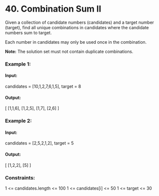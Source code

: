 # 40. Combination Sum II
Given a collection of candidate numbers (candidates) and a target number (target), find all unique combinations in candidates where the candidate numbers sum to target.

Each number in candidates may only be used once in the combination.

**Note:** The solution set must not contain duplicate combinations.

### Example 1:
#### Input: 
candidates = [10,1,2,7,6,1,5], target = 8
#### Output: 
[
[1,1,6],
[1,2,5],
[1,7],
[2,6]
]

### Example 2:
#### Input:
candidates = [2,5,2,1,2], target = 5
#### Output: 
[
[1,2,2],
[5]
]
 
### Constraints:
1 <= candidates.length <= 100
1 <= candidates[i] <= 50
1 <= target <= 30

